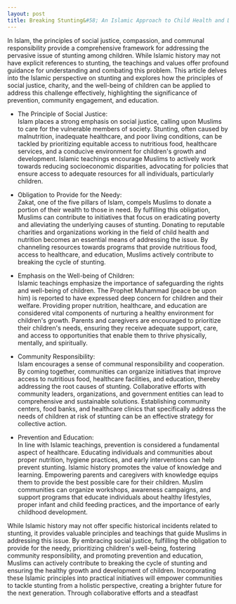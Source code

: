 ```yaml
---
layout: post
title: Breaking Stunting&#58; An Islamic Approach to Child Health and Development
---
```


In Islam, the principles of social justice, compassion, and communal responsibility provide a comprehensive framework for addressing the pervasive issue of stunting among children. While Islamic history may not have explicit references to stunting, the teachings and values offer profound guidance for understanding and combating this problem. This article delves into the Islamic perspective on stunting and explores how the principles of social justice, charity, and the well-being of children can be applied to address this challenge effectively, highlighting the significance of prevention, community engagement, and education.

- The Principle of Social Justice:  
Islam places a strong emphasis on social justice, calling upon Muslims to care for the vulnerable members of society. Stunting, often caused by malnutrition, inadequate healthcare, and poor living conditions, can be tackled by prioritizing equitable access to nutritious food, healthcare services, and a conducive environment for children's growth and development. Islamic teachings encourage Muslims to actively work towards reducing socioeconomic disparities, advocating for policies that ensure access to adequate resources for all individuals, particularly children.

- Obligation to Provide for the Needy:  
Zakat, one of the five pillars of Islam, compels Muslims to donate a portion of their wealth to those in need. By fulfilling this obligation, Muslims can contribute to initiatives that focus on eradicating poverty and alleviating the underlying causes of stunting. Donating to reputable charities and organizations working in the field of child health and nutrition becomes an essential means of addressing the issue. By channeling resources towards programs that provide nutritious food, access to healthcare, and education, Muslims actively contribute to breaking the cycle of stunting.

- Emphasis on the Well-being of Children:  
Islamic teachings emphasize the importance of safeguarding the rights and well-being of children. The Prophet Muhammad (peace be upon him) is reported to have expressed deep concern for children and their welfare. Providing proper nutrition, healthcare, and education are considered vital components of nurturing a healthy environment for children's growth. Parents and caregivers are encouraged to prioritize their children's needs, ensuring they receive adequate support, care, and access to opportunities that enable them to thrive physically, mentally, and spiritually.

- Community Responsibility:  
Islam encourages a sense of communal responsibility and cooperation. By coming together, communities can organize initiatives that improve access to nutritious food, healthcare facilities, and education, thereby addressing the root causes of stunting. Collaborative efforts with community leaders, organizations, and government entities can lead to comprehensive and sustainable solutions. Establishing community centers, food banks, and healthcare clinics that specifically address the needs of children at risk of stunting can be an effective strategy for collective action.

- Prevention and Education:  
In line with Islamic teachings, prevention is considered a fundamental aspect of healthcare. Educating individuals and communities about proper nutrition, hygiene practices, and early interventions can help prevent stunting. Islamic history promotes the value of knowledge and learning. Empowering parents and caregivers with knowledge equips them to provide the best possible care for their children. Muslim communities can organize workshops, awareness campaigns, and support programs that educate individuals about healthy lifestyles, proper infant and child feeding practices, and the importance of early childhood development.

While Islamic history may not offer specific historical incidents related to stunting, it provides valuable principles and teachings that guide Muslims in addressing this issue. By embracing social justice, fulfilling the obligation to provide for the needy, prioritizing children's well-being, fostering community responsibility, and promoting prevention and education, Muslims can actively contribute to breaking the cycle of stunting and ensuring the healthy growth and development of children. Incorporating these Islamic principles into practical initiatives will empower communities to tackle stunting from a holistic perspective, creating a brighter future for the next generation. Through collaborative efforts and a steadfast